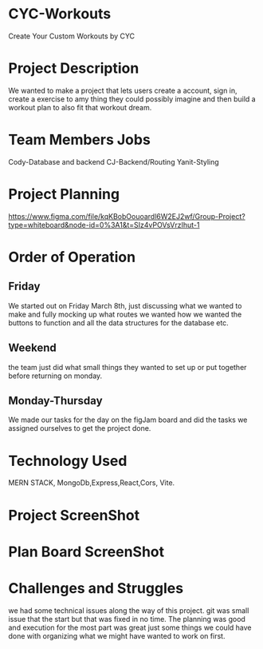 # CYC-Workouts
Create Your Custom Workouts by CYC
# Project Description
We wanted to make a project that lets users create a account, sign in, create a exercise to amy thing they could possibly imagine and then build a workout plan to also fit that workout dream. 
# Team Members Jobs
Cody-Database and backend 
CJ-Backend/Routing
Yanit-Styling
# Project Planning
https://www.figma.com/file/kqKBobOouoardl6W2EJ2wf/Group-Project?type=whiteboard&node-id=0%3A1&t=SIz4vPOVsVrzIhut-1 
# Order of Operation
 ## Friday
   We started out on Friday March 8th, just discussing what we wanted to make and fully mocking up what routes we wanted how we wanted the buttons to function and all the data structures for the database etc.
  ## Weekend
  the team just did what small things they wanted to set up or put together before returning on monday.
  ## Monday-Thursday
  We made our tasks for the day on the figJam board and did the tasks we assigned ourselves to get the project done.
  # Technology Used
  MERN STACK, MongoDb,Express,React,Cors, Vite.
# Project ScreenShot

# Plan Board ScreenShot

# Challenges and Struggles 
  we had some technical issues along the way of this project. git was small issue that the start but that was fixed in no time. The planning was good and execution for the most part was great just some things we could have done with organizing what we might have wanted to work on first.
